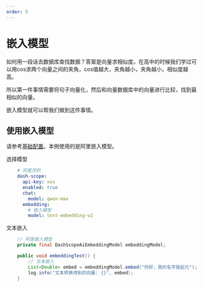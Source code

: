 ```yaml
---
order: 5
---
```

# 嵌入模型

如何用一段话去数据库查找数据？答案是向量求相似度。在高中的时候我们学过可以用cos求两个向量之间的夹角，cos值越大，夹角越小，夹角越小，相似度越高。

所以第一件事情需要将句子向量化，然后和向量数据库中的向量进行比较，找到最相似的向量。

嵌入模型就可以帮我们做到这件事情。

## 使用嵌入模型

请参考[基础配置](./config/base.md)。本例使用的是阿里嵌入模型。

选择模型

```yml
    # 阿里灵积
    dash-scope:
      api-key: xxx
      enabled: true
      chat:
        model: qwen-max
      embedding:
        # 嵌入模型
        model: text-embedding-v2
```

文本嵌入

```java
    // 阿里嵌入模型
    private final DashScopeAiEmbeddingModel embeddingModel;

    public void embeddingTest() {
        // 文本嵌入
        List<Double> embed = embeddingModel.embed("你好，我的名字是起凡");
        log.info("文本转换得到的向量: {}", embed);
    }
```

